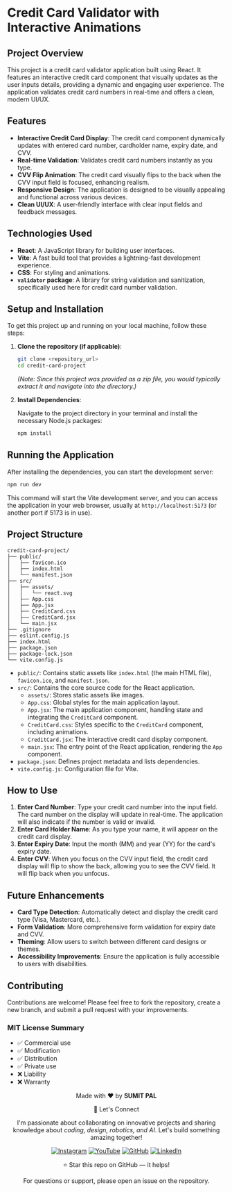 # Credit Card Validator with Interactive Animations

## Project Overview

This project is a credit card validator application built using React. It features an interactive credit card component that visually updates as the user inputs details, providing a dynamic and engaging user experience. The application validates credit card numbers in real-time and offers a clean, modern UI/UX.

## Features

*   **Interactive Credit Card Display**: The credit card component dynamically updates with entered card number, cardholder name, expiry date, and CVV.
*   **Real-time Validation**: Validates credit card numbers instantly as you type.
*   **CVV Flip Animation**: The credit card visually flips to the back when the CVV input field is focused, enhancing realism.
*   **Responsive Design**: The application is designed to be visually appealing and functional across various devices.
*   **Clean UI/UX**: A user-friendly interface with clear input fields and feedback messages.

## Technologies Used

*   **React**: A JavaScript library for building user interfaces.
*   **Vite**: A fast build tool that provides a lightning-fast development experience.
*   **CSS**: For styling and animations.
*   **`validator` package**: A library for string validation and sanitization, specifically used here for credit card number validation.

## Setup and Installation

To get this project up and running on your local machine, follow these steps:

1.  **Clone the repository (if applicable)**:

    ```bash
    git clone <repository_url>
    cd credit-card-project
    ```

    *(Note: Since this project was provided as a zip file, you would typically extract it and navigate into the directory.)*

2.  **Install Dependencies**:

    Navigate to the project directory in your terminal and install the necessary Node.js packages:

    ```bash
    npm install
    ```

## Running the Application

After installing the dependencies, you can start the development server:

```bash
npm run dev
```

This command will start the Vite development server, and you can access the application in your web browser, usually at `http://localhost:5173` (or another port if 5173 is in use).

## Project Structure

```
credit-card-project/
├── public/
│   ├── favicon.ico
│   ├── index.html
│   └── manifest.json
├── src/
│   ├── assets/
│   │   └── react.svg
│   ├── App.css
│   ├── App.jsx
│   ├── CreditCard.css
│   ├── CreditCard.jsx
│   └── main.jsx
├── .gitignore
├── eslint.config.js
├── index.html
├── package.json
├── package-lock.json
└── vite.config.js
```

*   `public/`: Contains static assets like `index.html` (the main HTML file), `favicon.ico`, and `manifest.json`.
*   `src/`: Contains the core source code for the React application.
    *   `assets/`: Stores static assets like images.
    *   `App.css`: Global styles for the main application layout.
    *   `App.jsx`: The main application component, handling state and integrating the `CreditCard` component.
    *   `CreditCard.css`: Styles specific to the `CreditCard` component, including animations.
    *   `CreditCard.jsx`: The interactive credit card display component.
    *   `main.jsx`: The entry point of the React application, rendering the `App` component.
*   `package.json`: Defines project metadata and lists dependencies.
*   `vite.config.js`: Configuration file for Vite.

## How to Use

1.  **Enter Card Number**: Type your credit card number into the input field. The card number on the display will update in real-time. The application will also indicate if the number is valid or invalid.
2.  **Enter Card Holder Name**: As you type your name, it will appear on the credit card display.
3.  **Enter Expiry Date**: Input the month (MM) and year (YY) for the card's expiry date.
4.  **Enter CVV**: When you focus on the CVV input field, the credit card display will flip to show the back, allowing you to see the CVV field. It will flip back when you unfocus.

## Future Enhancements

*   **Card Type Detection**: Automatically detect and display the credit card type (Visa, Mastercard, etc.).
*   **Form Validation**: More comprehensive form validation for expiry date and CVV.
*   **Theming**: Allow users to switch between different card designs or themes.
*   **Accessibility Improvements**: Ensure the application is fully accessible to users with disabilities.

## Contributing

Contributions are welcome! Please feel free to fork the repository, create a new branch, and submit a pull request with your improvements.

### MIT License Summary
- ✅ Commercial use
- ✅ Modification
- ✅ Distribution
- ✅ Private use
- ❌ Liability
- ❌ Warranty


<div align="center">
<p>Made with ❤️ by <strong>SUMIT PAL</strong></p>

🌟 Let's Connect

I'm passionate about collaborating on innovative projects and sharing knowledge about *coding, design, robotics, and AI*. Let's build something amazing together!  

[![Instagram](https://img.icons8.com/fluency/48/instagram-new.png)](https://www.instagram.com/sumittech_360)  [![YouTube](https://img.icons8.com/fluency/48/youtube-play.png)](https://youtube.com/channel/UCiPxbNaC7dloVut6Jc5xHIQ)  [![GitHub](https://img.icons8.com/fluency/48/github.png)](https://github.com/InnovativeSumit)  [![LinkedIn](https://img.icons8.com/fluency/48/linkedin.png)](https://www.linkedin.com/in/sumit-pal-40511a339) 

⭐ Star this repo on GitHub — it helps!

<p>For questions or support, please open an issue on the repository.</p>
</div>

